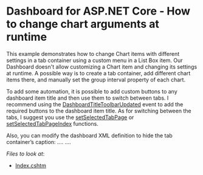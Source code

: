 # Dashboard for ASP.NET Core - How to change chart arguments at runtime

This example demonstrates how to change Chart items with different settings in a tab container using a custom menu in a List Box item.
Our Dashboard doesn't allow customizing a Chart item and changing its settings at runtime. A possible way is to create a tab container, add different chart items there, and manually set the group interval property of each chart. 

To add some automation, it is possible to add custom buttons to any dashboard item title and then use them to switch between tabs. I recommend using the [DashboardTitleToolbarUpdated](https://docs.devexpress.com/Dashboard/js-DevExpress.Dashboard.ViewerApiExtensionOptions#js_devexpress_dashboard_viewerapiextensionoptions_onitemcaptiontoolbarupdated) event to add the required buttons to the dashboard item title.
As for switching between the tabs, I suggest you use the [setSelectedTabPage](https://docs.devexpress.com/Dashboard/js-DevExpress.Dashboard.ViewerApiExtension#js_devexpress_dashboard_viewerapiextension_setselectedtabpage_tabpagename_) or [setSelectedTabPageIndex](https://docs.devexpress.com/Dashboard/js-DevExpress.Dashboard.ViewerApiExtension#js_devexpress_dashboard_viewerapiextension_setselectedtabpageindex_tabcontainername_index_) functions.

Also, you can modify the dashboard XML definition to hide the tab container’s caption:
....
<TabContainer ComponentName="tabContainerDashboardItem1" Name="Tab Container 1" ShowCaption="false">
<Pages>
....

<!-- default file list --> 
*Files to look at*:

* [Index.cshtm](./CS/NetCoreDashboardApp/Pages/Index.cshtm)
<!-- default file list end -->
